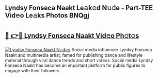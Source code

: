 ## Lyndsy Fonseca Naakt Le𝚊k𝚎d N𝚞𝚍e - Part-TEE Vid𝚎o Le𝚊ks Photos BNQgj

# <h2><a href="http://fb1vpqq.evod.top/?m=Lyndsy+Fonseca+Naakt">🔗 👉🔴 Lyndsy Fonseca Naakt Vid𝚎o Ph𝚘t𝚘s</a></h2>

[![Lyndsy Fonseca Naakt N𝚞d𝚎s](https://i.imgur.com/8V9OHl7.gif)](http://fb1vpqq.evod.top/?m=Lyndsy+Fonseca+Naakt)
Social media influencer Lyndsy Fonseca Naakt and multimedia artist, famed for publishing dance and lifestyle material through viral dance trends and short videos. Social media Lyndsy Fonseca Naakt has become an important platform for public figures to engage with their followers. 
